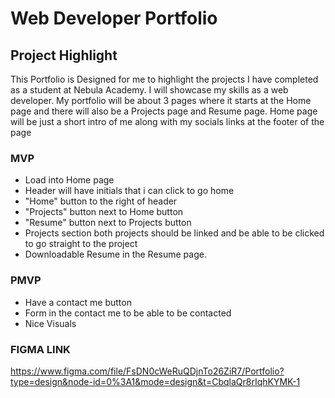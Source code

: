 # Web Developer Portfolio

## Project Highlight
This Portfolio is Designed for me to highlight the projects I have completed as a student at Nebula Academy. I will showcase my skills as a web developer. My portfolio will be about 3 pages where it starts at the Home page and there will also be a Projects page and Resume page. Home page will be just a short intro of me along with my socials links at the footer of the page

### MVP
- Load into Home page
- Header will have initials that i can click to go home
- "Home" button to the right of header
- "Projects" button next to Home button
- "Resume" button next to Projects button
- Projects section both projects should be linked and be able to be clicked to go straight to the project
- Downloadable Resume in the Resume page.

### PMVP
- Have a contact me button
- Form in the contact me to be able to be contacted
- Nice Visuals

### FIGMA LINK
https://www.figma.com/file/FsDN0cWeRuQDjnTo26ZiR7/Portfolio?type=design&node-id=0%3A1&mode=design&t=CbqlaQr8rIqhKYMK-1